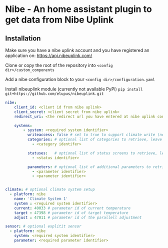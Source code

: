 Nibe - An home assistant plugin to get data from Nibe Uplink
============================================================

Installation
------------

Make sure you have a nibe uplink account and you have registered an application on: https://api.nibeuplink.com/

Clone or copy the root of the repository into `<config dir>/custom_components`

Add a nibe configuration block to your `<config dir>/configuration.yaml`

Install nibeuplink module (currently not available PyPi)
`pip install git+https://github.com/elupus/nibeuplink.git`

```yaml
nibe:
    client_id: <client id from nibe uplink>
    client_secret: <client secret from nibe uplink>
    redirect_uri: <the redirect url you have entered at nibe uplink configuration>

    systems:
        - system: <required system identifier>
          writeaccess: false # set to true to support climate write (needs new tokens)
          categories: # optional list of categories to retrieve, leave empty for all
            - <category identifer>

          statuses:   # optional list of status screens to retrieve, leave empty for all
            - <status identifier>

          parameters: # optional list of additional parameters to retrieve, can be done here or on the sensor platform
            - <parameter identifier>
            - <parameter identifier>


climate: # optional climate system setup
  - platform: nibe
    name: 'Climate System 1'
    system : <required system identifier>
    current: 40033 # parameter id of current temperature
    target : 47398 # parameter id of target temperature
    adjust : 47011 # parameter id of the parallell adjustment

sensor: # optional explitit sensor
  - platform: nibe
    system: <required system identifier>
    parameter: <required parameter identifier>
```

